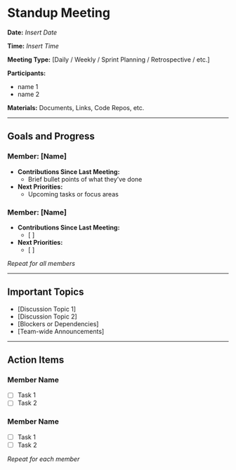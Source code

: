 # Standup Meeting

**Date:** *Insert Date* 

**Time:** *Insert Time*

**Meeting Type:** [Daily / Weekly / Sprint Planning / Retrospective / etc.]  

**Participants:** 
- name 1
- name 2

**Materials:** Documents, Links, Code Repos, etc.

---

## Goals and Progress

### Member: [Name]
- **Contributions Since Last Meeting:**
  - Brief bullet points of what they’ve done
- **Next Priorities:**
  - Upcoming tasks or focus areas

### Member: [Name]
- **Contributions Since Last Meeting:**
  - [ ]
- **Next Priorities:**
  - [ ]

*Repeat for all members*

---

## Important Topics
- [Discussion Topic 1]
- [Discussion Topic 2]
- [Blockers or Dependencies]
- [Team-wide Announcements]

---

## Action Items

### Member Name
- [ ] Task 1
- [ ] Task 2

### Member Name
- [ ] Task 1
- [ ] Task 2

*Repeat for each member*
